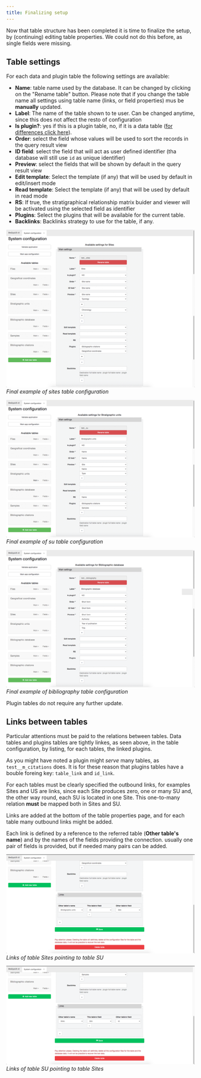 ```yaml
---
title: Finalizing setup
---
```


Now that table structure has been completed it is time to finalize the setup, 
by (continuing) editing table properties. We could not do this before, as single fields were missing.

## Table settings

For each data and plugin table the following settings are available:

- **Name**: table name used by the database. It can be changed by clicking on 
the "Rename table" button. Please note that if you change the table name all
settings using table name (links, or field properties) mus be **manually** updated.
- **Label**: The name of the table shown to te user. Can be changed anytime, since this
does not affect the resto of configuration
- **Is plugin?**: yes if this is a plugin table, no, if it is a data table ([for differences click here](../conventions#data-tables)).
- **Order**: select the field whose values will be used to sort the records in the query result view
- **ID field**: select the field that will act as user defined identifier (tha database will still use `id` as unique identifier)
- **Preview**: select the fields that will be shown by default in the query result view
- **Edit template**: Select the template (if any) that will be used by default in edit/insert mode
- **Read template**: Select the template (if any) that will be used by default in read mode
- **RS**: If true, the stratigraphical relationship matrix buider and viewer will be activated using the selected field as identifier
- **Plugins**: Select the plugins that will be available for the current table.
- **Backlinks**: Backlinks strategy to use for the table, if any.


![screenshot](./../images/setup/sites_tb_cfg.png "Final example of sites table configuration") 
*Final example of sites table configuration*

![screenshot](./../images/setup/su_tb_cfg.png "Final example of su table configuration") 
*Final example of su table configuration*

![screenshot](./../images/setup/bibliography_tb_cfg.png "Final example of bibliography table configuration") 
*Final example of bibliography table configuration*

Plugin tables do not require any further update.

## Links between tables

Particular attentions must be paid to the relations between tables.
Data tables and plugins tables are tightly linkes, as seen above, in the table configuration,
by listing, for each tables, the linked plugins.

As you might have noted a plugin might *serve* many tables, as `test__m_citations` does.
It is for these reason that plugins tables have a bouble foreing key: `table_link` and `id_link`.

For each tables must be clearly specified the outbound links, for examples Sites and US are links,
since each Site produces zero, one or many SU and, the other way round, each SU is located in one Site.
This one-to-many relation **must** be mapped both in Sites and SU.

Links are added at the bottom of the table properties page, and for each table many 
outbound links might be added.

Each link is defined by a reference to the referred table (**Other table's name**) and by
the names of the fields providing the connection. usually one pair of fields is provided,
but if needed many pairs can be added.

![screenshot](./../images/setup/link_sites_to_su.png "Links of table Sites pointing to table SU") 
*Links of table Sites pointing to table SU*

![screenshot](./../images/setup/link_su_to_sites.png "Links of table SU pointing to table Sites") 
*Links of table SU pointing to table Sites*

